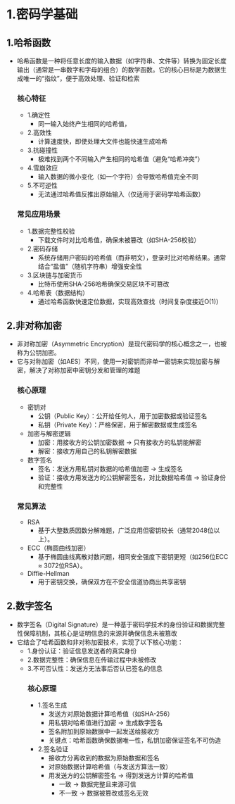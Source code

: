 # 1.密码学基础
## 1.哈希函数
- 哈希函数是一种将任意长度的输入数据（如字符串、文件等）转换为固定长度输出（通常是一串数字和字母的组合）的数学函数。它的核心目标是为数据生成唯一的“指纹”，便于高效处理、验证和检索
    ### 核心特征
    - 1.确定性   
      - 同一输入始终产生相同的哈希值，
    - 2.高效性   
      - 计算速度快，即使处理大文件也能快速生成哈希
    - 3.抗碰撞性  
      - 极难找到两个不同输入产生相同的哈希值（避免“哈希冲突”）
    - 4.雪崩效应  
      - 输入数据的微小变化（如一个字符）会导致哈希值完全不同
    - 5.不可逆性  
      - 无法通过哈希值反推出原始输入（仅适用于密码学哈希函数）

  ### 常见应用场景
    - 1.数据完整性校验
      - 下载文件时对比哈希值，确保未被篡改（如SHA-256校验）
    - 2.密码存储
      - 系统存储用户密码的哈希值（而非明文），登录时比对哈希结果。通常结合“盐值”（随机字符串）增强安全性
    - 3.区块链与加密货币
      - 比特币使用SHA-256哈希确保交易区块不可篡改
    - 4.哈希表（数据结构）
      - 通过哈希函数快速定位数据，实现高效查找（时间复杂度接近O(1)）
## 2.非对称加密
- 非对称加密（Asymmetric Encryption）是现代密码学的核心概念之一，也被称为公钥加密。
- 它与对称加密（如AES）不同，使用一对密钥而非单一密钥来实现加密与解密，解决了对称加密中密钥分发和管理的难题
  ### 核心原理
  - 密钥对
    - 公钥（Public Key）：公开给任何人，用于加密数据或验证签名
    - 私钥（Private Key）：严格保密，用于解密数据或生成签名
  - 加密与解密逻辑
    - 加密：用接收方的公钥加密数据 → 只有接收方的私钥能解密
    - 解密：接收方用自己的私钥解密数据
  - 数字签名
    - 签名：发送方用私钥对数据的哈希值加密 → 生成签名
    - 验证：接收方用发送方的公钥解密签名，对比数据哈希值 → 验证身份和完整性
  ### 常见算法
  - RSA
    - 基于大整数质因数分解难题，广泛应用但密钥较长（通常2048位以上）。
  - ECC（椭圆曲线加密）
    - 基于椭圆曲线离散对数问题，相同安全强度下密钥更短（如256位ECC ≈ 3072位RSA）。
  - Diffie-Hellman
    - 用于密钥交换，确保双方在不安全信道协商出共享密钥
## 2.数字签名
- 数字签名（Digital Signature）是一种基于密码学技术的身份验证和数据完整性保障机制，其核心是证明信息的来源并确保信息未被篡改
- 它结合了哈希函数和非对称加密技术，实现了以下核心功能：
  - 1.身份认证：验证信息发送者的真实身份
  - 2.数据完整性：确保信息在传输过程中未被修改
  - 3.不可否认性：发送方无法事后否认已签名的信息
    ### 核心原理
    - 1.签名生成
      - 发送方对原始数据计算哈希值（如SHA-256）
      - 用私钥对哈希值进行加密 → 生成数字签名
      - 签名附加到原始数据中一起发送给接收方
      - 关键点：哈希函数确保数据唯一性，私钥加密保证签名不可伪造
    - 2.签名验证
      - 接收方分离收到的数据为原始数据和签名
      - 对原始数据计算哈希值（与发送方算法一致）
      - 用发送方的公钥解密签名 → 得到发送方计算的哈希值
        - 一致 → 数据完整且来源可信
        - 不一致 → 数据被篡改或签名无效